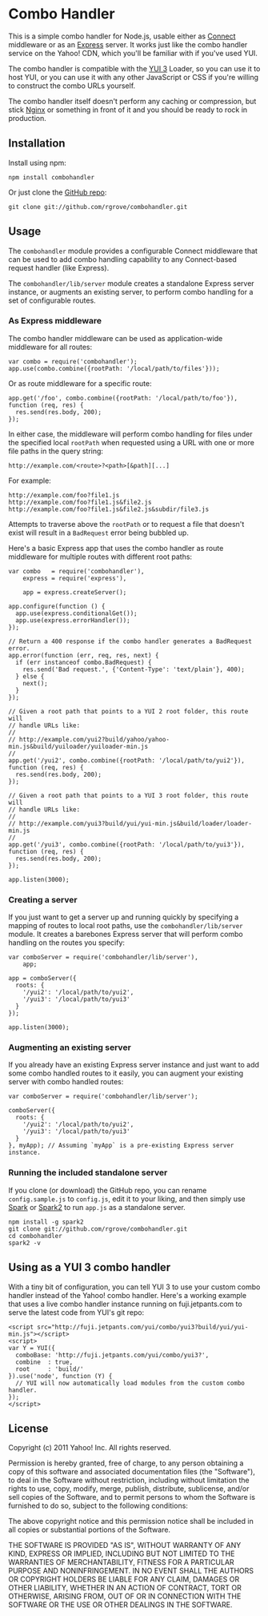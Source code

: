 Combo Handler
=============

This is a simple combo handler for Node.js, usable either as [Connect][]
middleware or as an [Express][] server. It works just like the combo handler
service on the Yahoo! CDN, which you'll be familiar with if you've used YUI.

The combo handler is compatible with the [YUI 3][] Loader, so you can use it to
host YUI, or you can use it with any other JavaScript or CSS if you're willing
to construct the combo URLs yourself.

The combo handler itself doesn't perform any caching or compression, but stick
[Nginx][] or something in front of it and you should be ready to rock in
production.

[Connect]: https://github.com/senchalabs/connect
[Express]: https://github.com/visionmedia/express
[Nginx]: http://nginx.org/
[YUI 3]: http://developer.yahoo.com/yui/3/


Installation
------------

Install using npm:

    npm install combohandler

Or just clone the [GitHub repo](https://github.com/rgrove/combohandler):

    git clone git://github.com/rgrove/combohandler.git


Usage
-----

The `combohandler` module provides a configurable Connect middleware that can be
used to add combo handling capability to any Connect-based request handler (like
Express).

The `combohandler/lib/server` module creates a standalone Express server instance,
or augments an existing server, to perform combo handling for a set of
configurable routes.


### As Express middleware

The combo handler middleware can be used as application-wide middleware for all
routes:

    var combo = require('combohandler');
    app.use(combo.combine({rootPath: '/local/path/to/files'}));

Or as route middleware for a specific route:

    app.get('/foo', combo.combine({rootPath: '/local/path/to/foo'}), function (req, res) {
      res.send(res.body, 200);
    });

In either case, the middleware will perform combo handling for files under the
specified local `rootPath` when requested using a URL with one or more file paths
in the query string:

    http://example.com/<route>?<path>[&path][...]

For example:

    http://example.com/foo?file1.js
    http://example.com/foo?file1.js&file2.js
    http://example.com/foo?file1.js&file2.js&subdir/file3.js

Attempts to traverse above the `rootPath` or to request a file that doesn't
exist will result in a `BadRequest` error being bubbled up.

Here's a basic Express app that uses the combo handler as route middleware for
multiple routes with different root paths:

    var combo   = require('combohandler'),
        express = require('express'),

        app = express.createServer();

    app.configure(function () {
      app.use(express.conditionalGet());
      app.use(express.errorHandler());
    });

    // Return a 400 response if the combo handler generates a BadRequest error.
    app.error(function (err, req, res, next) {
      if (err instanceof combo.BadRequest) {
        res.send('Bad request.', {'Content-Type': 'text/plain'}, 400);
      } else {
        next();
      }
    });

    // Given a root path that points to a YUI 2 root folder, this route will
    // handle URLs like:
    //
    // http://example.com/yui2?build/yahoo/yahoo-min.js&build/yuiloader/yuiloader-min.js
    //
    app.get('/yui2', combo.combine({rootPath: '/local/path/to/yui2'}), function (req, res) {
      res.send(res.body, 200);
    });

    // Given a root path that points to a YUI 3 root folder, this route will
    // handle URLs like:
    //
    // http://example.com/yui3?build/yui/yui-min.js&build/loader/loader-min.js
    //
    app.get('/yui3', combo.combine({rootPath: '/local/path/to/yui3'}), function (req, res) {
      res.send(res.body, 200);
    });

    app.listen(3000);


### Creating a server

If you just want to get a server up and running quickly by specifying a mapping
of routes to local root paths, use the `combohandler/lib/server` module. It creates
a barebones Express server that will perform combo handling on the routes you
specify:

    var comboServer = require('combohandler/lib/server'),
        app;

    app = comboServer({
      roots: {
        '/yui2': '/local/path/to/yui2',
        '/yui3': '/local/path/to/yui3'
      }
    });

    app.listen(3000);


### Augmenting an existing server

If you already have an existing Express server instance and just want to add
some combo handled routes to it easily, you can augment your existing server
with combo handled routes:

    var comboServer = require('combohandler/lib/server');

    comboServer({
      roots: {
        '/yui2': '/local/path/to/yui2',
        '/yui3': '/local/path/to/yui3'
      }
    }, myApp); // Assuming `myApp` is a pre-existing Express server instance.


### Running the included standalone server

If you clone (or download) the GitHub repo, you can rename `config.sample.js` to
`config.js`, edit it to your liking, and then simply use [Spark][] or [Spark2][]
to run `app.js` as a standalone server.

    npm install -g spark2
    git clone git://github.com/rgrove/combohandler.git
    cd combohandler
    spark2 -v

[Spark]: https://github.com/senchalabs/spark
[Spark2]: https://github.com/davglass/spark2


Using as a YUI 3 combo handler
------------------------------

With a tiny bit of configuration, you can tell YUI 3 to use your custom combo
handler instead of the Yahoo! combo handler. Here's a working example that uses
a live combo handler instance running on fuji.jetpants.com to serve the latest
code from YUI's git repo:

    <script src="http://fuji.jetpants.com/yui/combo/yui3?build/yui/yui-min.js"></script>
    <script>
    var Y = YUI({
      comboBase: 'http://fuji.jetpants.com/yui/combo/yui3?',
      combine  : true,
      root     : 'build/'
    }).use('node', function (Y) {
      // YUI will now automatically load modules from the custom combo handler.
    });
    </script>


License
-------

Copyright (c) 2011 Yahoo! Inc. All rights reserved.

Permission is hereby granted, free of charge, to any person obtaining a copy of
this software and associated documentation files (the "Software"), to deal in
the Software without restriction, including without limitation the rights to
use, copy, modify, merge, publish, distribute, sublicense, and/or sell copies of
the Software, and to permit persons to whom the Software is furnished to do so,
subject to the following conditions:

The above copyright notice and this permission notice shall be included in all
copies or substantial portions of the Software.

THE SOFTWARE IS PROVIDED "AS IS", WITHOUT WARRANTY OF ANY KIND, EXPRESS OR
IMPLIED, INCLUDING BUT NOT LIMITED TO THE WARRANTIES OF MERCHANTABILITY, FITNESS
FOR A PARTICULAR PURPOSE AND NONINFRINGEMENT. IN NO EVENT SHALL THE AUTHORS OR
COPYRIGHT HOLDERS BE LIABLE FOR ANY CLAIM, DAMAGES OR OTHER LIABILITY, WHETHER
IN AN ACTION OF CONTRACT, TORT OR OTHERWISE, ARISING FROM, OUT OF OR IN
CONNECTION WITH THE SOFTWARE OR THE USE OR OTHER DEALINGS IN THE SOFTWARE.
